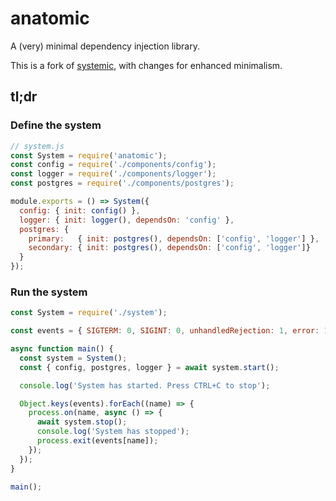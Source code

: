 # anatomic

A (very) minimal dependency injection library.

This is a fork of [systemic](https://github.com/guidesmiths/systemic), with changes for enhanced minimalism.

## tl;dr

### Define the system

```js
// system.js
const System = require('anatomic');
const config = require('./components/config');
const logger = require('./components/logger');
const postgres = require('./components/postgres');

module.exports = () => System({
  config: { init: config() },
  logger: { init: logger(), dependsOn: 'config' },
  postgres: {
    primary:   { init: postgres(), dependsOn: ['config', 'logger'] },
    secondary: { init: postgres(), dependsOn: ['config', 'logger']}
  }
});
```

### Run the system

```js
const System = require('./system');

const events = { SIGTERM: 0, SIGINT: 0, unhandledRejection: 1, error: 1 };

async function main() {
  const system = System();
  const { config, postgres, logger } = await system.start();

  console.log('System has started. Press CTRL+C to stop');

  Object.keys(events).forEach((name) => {
    process.on(name, async () => {
      await system.stop();
      console.log('System has stopped');
      process.exit(events[name]);
    });
  });
}

main();
```
